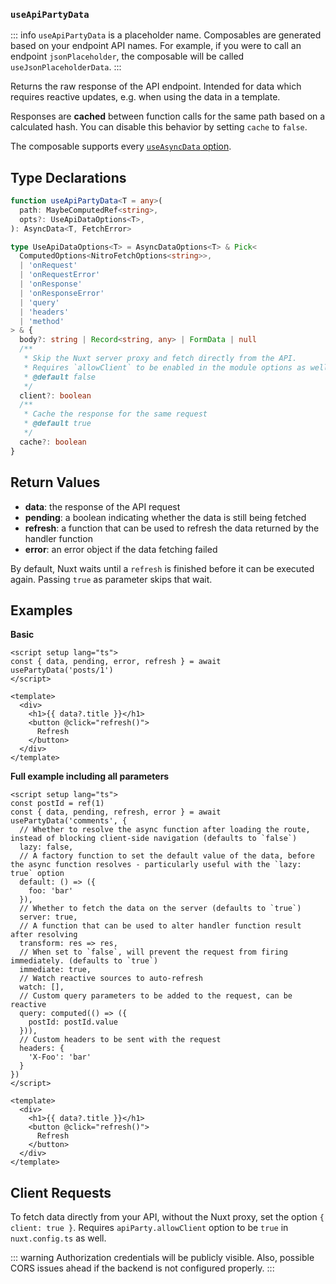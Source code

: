 ### `useApiPartyData`

::: info
`useApiPartyData` is a placeholder name. Composables are generated based on your endpoint API names. For example, if you were to call an endpoint `jsonPlaceholder`, the composable will be called `useJsonPlaceholderData`.
:::

Returns the raw response of the API endpoint. Intended for data which requires reactive updates, e.g. when using the data in a template.

Responses are **cached** between function calls for the same path based on a calculated hash. You can disable this behavior by setting `cache` to `false`.

The composable supports every [`useAsyncData` option](https://nuxt.com/docs/api/composables/use-async-data/#params).

## Type Declarations

```ts
function useApiPartyData<T = any>(
  path: MaybeComputedRef<string>,
  opts?: UseApiDataOptions<T>,
): AsyncData<T, FetchError>

type UseApiDataOptions<T> = AsyncDataOptions<T> & Pick<
  ComputedOptions<NitroFetchOptions<string>>,
  | 'onRequest'
  | 'onRequestError'
  | 'onResponse'
  | 'onResponseError'
  | 'query'
  | 'headers'
  | 'method'
> & {
  body?: string | Record<string, any> | FormData | null
  /**
   * Skip the Nuxt server proxy and fetch directly from the API.
   * Requires `allowClient` to be enabled in the module options as well.
   * @default false
   */
  client?: boolean
  /**
   * Cache the response for the same request
   * @default true
   */
  cache?: boolean
}
```

## Return Values

- **data**: the response of the API request
- **pending**: a boolean indicating whether the data is still being fetched
- **refresh**: a function that can be used to refresh the data returned by the handler function
- **error**: an error object if the data fetching failed

By default, Nuxt waits until a `refresh` is finished before it can be executed again. Passing `true` as parameter skips that wait.

## Examples

**Basic**

```vue
<script setup lang="ts">
const { data, pending, error, refresh } = await usePartyData('posts/1')
</script>

<template>
  <div>
    <h1>{{ data?.title }}</h1>
    <button @click="refresh()">
      Refresh
    </button>
  </div>
</template>
```

**Full example including all parameters**

```vue
<script setup lang="ts">
const postId = ref(1)
const { data, pending, refresh, error } = await usePartyData('comments', {
  // Whether to resolve the async function after loading the route, instead of blocking client-side navigation (defaults to `false`)
  lazy: false,
  // A factory function to set the default value of the data, before the async function resolves - particularly useful with the `lazy: true` option
  default: () => ({
    foo: 'bar'
  }),
  // Whether to fetch the data on the server (defaults to `true`)
  server: true,
  // A function that can be used to alter handler function result after resolving
  transform: res => res,
  // When set to `false`, will prevent the request from firing immediately. (defaults to `true`)
  immediate: true,
  // Watch reactive sources to auto-refresh
  watch: [],
  // Custom query parameters to be added to the request, can be reactive
  query: computed(() => ({
    postId: postId.value
  })),
  // Custom headers to be sent with the request
  headers: {
    'X-Foo': 'bar'
  }
})
</script>

<template>
  <div>
    <h1>{{ data?.title }}</h1>
    <button @click="refresh()">
      Refresh
    </button>
  </div>
</template>
```

## Client Requests

To fetch data directly from your API, without the Nuxt proxy, set the option `{ client: true }`. Requires `apiParty.allowClient` option to be `true` in `nuxt.config.ts` as well.

::: warning
Authorization credentials will be publicly visible. Also, possible CORS issues ahead if the backend is not configured properly.
:::
